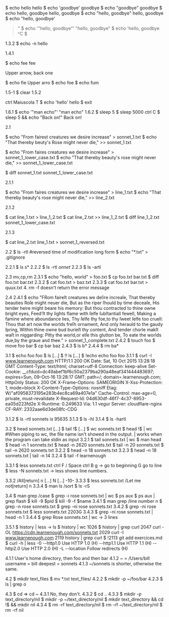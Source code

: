 $ echo hello
hello
$ echo 'goodbye'
goodbye
$ echo "goodbye"
goodbye
$ echo hello, goodbye
hello, goodbye
$ echo "hello, goodbye"
hello, goodbye
$ echo "hello, goodbye'
>
>"
$ echo '"hello, goodbye"'
"hello, goodbye"
$ echo 'hello, goodbye
> ^C
$

1.3.2
$ echo -n hello

1.4.1

$ echo fee
fee

Upper arrow, back one

$ echo fie
Upper arro
$ echo foe
$ echo fum

1.5-1
$ clear
1.5.2

ctrl Maiuscola T
$ echo 'hello'
hello
$ exit

1.6.1
$ echo '"man echo"'
"man echo"
1.6.2
$ sleep 5
$ sleep 5000
ctrl C
$ sleep 5 && echo "Back on!"
Back on!


2.1

$ echo "From fairest creatures we desire increase" > sonnet_1.txt
$ echo "That thereby beuty's Rose might never die," >> sonnet_1.txt

$ echo "From faires creatures we desire increase" > sonnet_1_lower_case.txt
$ echo "That thereby beauty's rose might never die," >> sonnet_1_lower_case.txt

$ diff sonnet_1.txt sonnet_1_lower_case.txt


2.1.1

$ echo "From faires creatures we desire increase" > line_1.txt
$ echo "That thereby beauty's rose might never die," >> line_2.txt


2.1.2

$ cat line_1.txt > line_1_2.txt
$ cat line_2.txt >> line_1_2.txt
$ diff line_1_2.txt sonnet_1_lower_case.txt


2.1.3

$ cat line_2.txt line_1.txt > sonnet_1_reversed.txt


2.2
$ ls -rtl
#reversed time of modification long form
$ echo "*.txt" > .gitignore

2.2.1
$ ls s*
2.2.2
$ ls -rtl *onnet*
2.2.3
$ ls -artl


2.3
mv,cp,rm
2.3.1
$ echo "hello, world" > foo.txt
$ cp foo.txt bar.txt
$ diff foo.txt bar.txt
2.3.2
$ cat foo.txt > baz.txt
2.3.3
$ cat foo.txt bar.txt > quux.txt
4. rm -f doesn't return the error message

2.4
2.4.1
$ echo "FRom faireſt creatures we deſire increaſe,
 That thereby beauties Roſe might neuer die,
 But as the riper ſhould by time deceaſe,
 His tender heire might beare his memory:
 But thou contracted to thine owne bright eyes,
 Feed’ſt thy lights flame with ſelfe ſubſtantiall fewell,
 Making a famine where aboundance lies,
 Thy ſelfe thy foe,to thy ſweet ſelfe too cruell:
 Thou that art now the worlds freſh ornament,
 And only herauld to the gaudy ſpring,
 Within thine owne bud burieſt thy content,
 And tender chorle makſt waſt in niggarding:
    Pitty the world,or elſe this glutton be,
    To eate the worlds due,by the graue and thee." > sonnet_1_complete.txt
2.4.2
$ touch foo
$ move foo bar
$ cp bar baz
2.4.3
$ ls b*
2.4.4
$ rm ba*

3.1
$ echo foo
foo
$ ls
[...]
$ !!
ls
[...]
$ !echo
echo foo
foo
3.1.1
$ curl -I www.learnenough.com
HTTP/1.1 200 OK
Date: Sat, 10 Oct 2015 13:28:18 GMT
Content-Type: text/html; charset=utf-8
Connection: keep-alive
Set-Cookie: __cfduid=dc49abef1bf6c50a2379ba290a48eaf341444483697; expires=Sun, 09-Oct-16 13:28:17 GMT; path=/; domain=.learnenough.com; HttpOnly
Status: 200 OK
X-Frame-Options: SAMEORIGIN
X-Xss-Protection: 1; mode=block
X-Content-Type-Options: nosniff
Etag: W/"af0958373195e283b4ec8ca69a407e1a"
Cache-Control: max-age=0, private, must-revalidate
X-Request-Id: 04d630df-46f7-4c37-8953-ea05d223fd2e
X-Runtime: 0.249633
Via: 1.1 vegur
Server: cloudflare-nginx
CF-RAY: 2332aae6d3de08fc-CDG

3.1.2
$ ls -rtl
sonnets is 95635
3.1.3
$ ls -hl
3.1.4
$ ls -hartl

3.2
$ head sonnets.txt
[...]
$ tail !$
[...]
$ wc sonnets.txt
$ head !$ | wc
#When piping to wc, the file name isn't showed in the output.
| works when the program can take stdin as input
3.2.1
$ tail sonnets.txt | wc
$ man head
$ head -n 1 sonnets.txt
$ head -n 2620 sonnets.txt
$ tail -n 20 sonnets.txt
$ tail -n 2620 sonnets.txt
3.2.2
$ head -n 18 sonnets.txt
3.2.3
$ head -n 18 sonnets.txt | tail -n 14
3.2.4
$ tail -f learnenough

3.3.1
$ less sonnets.txt
ctrl F / Space
ctrl B
g -> go to beginning
<NUMBER>G go to line <NUMBER>
$ less -N sonnets.txt
-> less shows line numbers.

3.3.2
/All[return]
n
[...]
N
[...]
-10-
3.3.3
$ less sonnets.txt
/Let me not[return]
n
3.3.4
$ man ls
/sort
$ ls -rS

3.4
$ man grep
/case
$ grep -i rose sonnets.txt | wc
$ ps aux
$ ps aux | grep flash
$ kill -9 $pid
$ kill -9 -f $name
3.4.1
$ man grep
/line number
n
$ grep -n rose sonnets.txt
$ grep -ni rose sonnets.txt
3.4.2
$ grep -ni rose sonnets.txt
$ less sonnets.txt
2203G
3.4.3
$ grep -ni rose sonnets.txt | head -n 1
3.4.4
$ grep Rose sonnets.txt | wc
-> 3 lines

3.5.1
$ history | less
-> ls
$ history | wc
1026
$ history | grep curl
2047 curl -OL https://cdn.learnenough.com/sonnets.txt
2029 curl -I www.learnenough.com
2119 history | grep curl
$ !2113
git add exercices.md
$ curl -h | less
-0 --http1.0 Use HTTP 1.0 (H)
   --http1.1 Use HTTP 1.1 (H)
   --http2.0 Use HTTP 2.0 (H)
-L --location Follow redirects (H)

4.1.1
User's home directory, then foo and then bar
4.1.2
~ = /Users/bill
username = bill
deepest = sonnets
4.1.3
~/sonnets is shorter, otherwise the same.

4.2
$ mkdir text_files
$ mv *.txt text_files/
4.2.2
$ mkdir -p ~/foo/bar
4.2.3
$ ls | grep o

4.3
$ cd
=> cd ~
4.3.1
No, they don't.
4.3.2
$ cd ..
4.3.3
$ mkdir -p text_directory/nil
$ mkdir -p ~/text_directory/nil
$ mkdir text_directory && cd !$ && mkdir nil
4.3.4
$ rm -rf text_directory/nil
$ rm -rf ~/text_directory/nil
$ rm -rf nil
